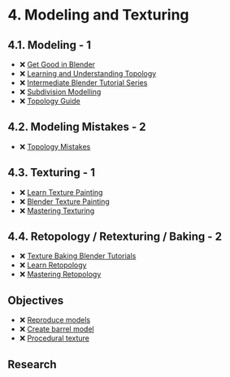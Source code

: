# 4. Modeling and Texturing

## 4.1. Modeling - 1

- ❌ [Get Good in Blender](https://www.youtube.com/playlist?list=PLn3ukorJv4vvv3ZpWJYvV5Tmvo7ISO-NN)
- ❌ [Learning and Understanding Topology](https://www.youtube.com/playlist?list=PL3GeP3YLZn5irhqsD6_Srf-CeimYPonaK)
- ❌ [Intermediate Blender Tutorial Series](https://www.youtube.com/playlist?list=PLjEaoINr3zgHJVJF3T3CFUAZ6z11jKg6a)
- ❌ [Subdivision Modelling](https://www.youtube.com/playlist?list=PLeb33PCuqDdcPLfTSOkhjrox0S8UpmvMP)
- ❌ [Topology Guide](https://www.artstation.com/artwork/0n93EV)

## 4.2. Modeling Mistakes - 2

- ❌ [Topology Mistakes](https://www.youtube.com/playlist?list=PLeb33PCuqDdd4zGEje71OwLxkXyKqPyIF)

## 4.3. Texturing - 1

- ❌ [Learn Texture Painting](https://www.youtube.com/playlist?list=PLn3ukorJv4vtvjZvdiOeoSA5kBohtnDOF)
- ❌ [Blender Texture Painting](https://www.youtube.com/playlist?list=PLsGl9GczcgBsVJWWIEWDBhRtDOA1mUF3i)
- ❌ [Mastering Texturing](https://www.youtube.com/playlist?list=PLeb33PCuqDdcdKfSK0wB6oAVnnl0F4EUC)

## 4.4. Retopology / Retexturing / Baking - 2

- ❌ [Texture Baking Blender Tutorials](https://www.youtube.com/playlist?list=PL73p5JRO1I8Nj1Q9m2cDFAAY39cJAFcnd)
- ❌ [Learn Retopology](https://www.youtube.com/playlist?list=PLn3ukorJv4vs8PQj8z_PMbZAVLFEhQF5L)
- ❌ [Mastering Retopology](https://www.youtube.com/playlist?list=PLeb33PCuqDdeNmUQ3_a-_tLovRKpXGCBb)

## Objectives

<!-- - 2.1. ❌ 6 different color schemas -->
- ❌ [Reproduce models](curriculum/tasks/4_modeling_and_texturing_reproduce.md)
- ❌ [Create barrel model](/curriculum/tasks/4_modeling_and_texturing_create_barrel.md)
- ❌ [Procedural texture](/curriculum/tasks/procedural_texturing.md)

## Research

<!-- - ❌ Tool for color schema analyzes -->
